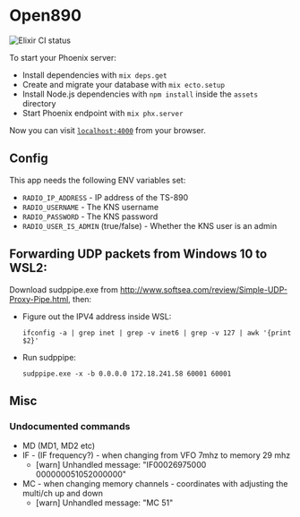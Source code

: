 # Open890

![Elixir CI status](https://github.com/tonyc/open890/workflows/Elixir%20CI/badge.svg)

To start your Phoenix server:

  * Install dependencies with `mix deps.get`
  * Create and migrate your database with `mix ecto.setup`
  * Install Node.js dependencies with `npm install` inside the `assets` directory
  * Start Phoenix endpoint with `mix phx.server`

Now you can visit [`localhost:4000`](http://localhost:4000) from your browser.

## Config

This app needs the following ENV variables set:

  * `RADIO_IP_ADDRESS` - IP address of the TS-890
  * `RADIO_USERNAME` - The KNS username
  * `RADIO_PASSWORD` - The KNS password
  * `RADIO_USER_IS_ADMIN` (true/false) - Whether the KNS user is an admin

## Forwarding UDP packets from Windows 10 to WSL2:

Download sudppipe.exe from http://www.softsea.com/review/Simple-UDP-Proxy-Pipe.html, then:


  * Figure out the IPV4 address inside WSL:

      `ifconfig -a | grep inet | grep -v inet6 | grep -v 127 | awk '{print $2}'`

  * Run sudppipe:

      `sudppipe.exe -x -b 0.0.0.0 172.18.241.58 60001 60001`

## Misc

### Undocumented commands
  * MD (MD1, MD2 etc)
  * IF - (IF frequency?) - when changing from VFO 7mhz to memory 29 mhz 
    * [warn] Unhandled message: "IF00026975000      000000051052000000"
  * MC - when changing memory channels - coordinates with adjusting the multi/ch up and down
    * [warn] Unhandled message: "MC 51"
